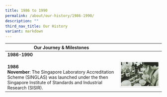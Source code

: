 ```yaml
---
title: 1986 to 1990
permalink: /about/our-history/1986-1990/
description: ""
third_nav_title: Our History
variant: markdown
---
```

<style type="text/css">
.milestone-arrow::before {
		content: none;
}
.milestone-arrow::after {
	display: inline-block;
	font-family: "sgds-icons";
	content: "";
	padding-left: 0.25rem;
	font-weight: 400;
}
</style>

<table>
<thead>
  <tr>
    <th>Our Journey &amp; Milestones</th>
    <th></th>
  </tr>
</thead>
<tbody>
  <tr>
    <td><b>1986-1990</b></td>
    <td></td>
  </tr>
  <tr>
		<td><br><b>1986</b><br><b>November</b>: The Singapore Laboratory Accreditation Scheme (SINGLAS) was launched under the then Singapore Institute of Standards and Industrial Research (SISIR).</td>
    <td><img style="width:500px" alt="1986" src="/images/about/milestone/sac-milestone-1986-11.jpg"></td>
  </tr>
  
</tbody>
</table>